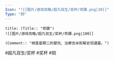 ```yaml
---
Icon: "![[图片/游戏攻略/超凡双生/奖杯/奇蹟.png|30]]"
Type: "铜"
---
```

```ad-common-bronze-trophy
title: (Title:: "奇蹟")
![[图片/游戏攻略/超凡双生/奖杯/奇蹟.png|100]]

(Comment:: "檢查星期二的嬰兒、治療吉米和幫史坦通靈。")
```

#超凡双生/奖杯 #奖杯 #铜
